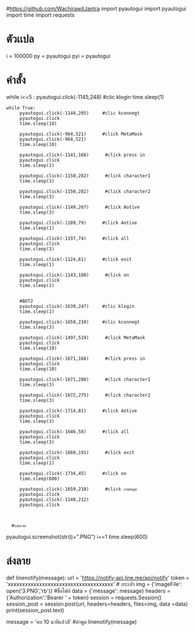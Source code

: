 #https://github.com/WachirawitJantra
import pyautogui
import pyautogui
import time
import requests

# ตัวเเปล
i = 100000
py = pyautogui
pyi = pyautogui


# คำสั้ง
while i<=5 :
    pyautogui.click(-1145,248)     #clic klogin
    time.sleep(1)

    while True:
         pyautogui.click(-1144,205)     #clic kconnegt
         pyautogui.click
         time.sleep(10)

         pyautogui.click(-964,521)      #click MetaMask
         pyautogui.click(-964,521)
         time.sleep(10)

         pyautogui.click(-1141,168)      #click press in
         pyautogui.click
         time.sleep(1)

         pyautogui.click(-1150,282)      #click character1
         time.sleep(3)

         pyautogui.click(-1150,282)      #click character2
         time.sleep(3)

         pyautogui.click(-1149,267)      #click Aotive
         time.sleep(3)

         pyautogui.click(-1189,79)      #click Aotive
         time.sleep(1)

         pyautogui.click(-1197,74)      #click all
         pyautogui.click
         time.sleep(3)

         pyautogui.click(-1124,61)      #click exit
         time.sleep(1)

         pyautogui.click(-1143,180)      #click on
         pyautogui.click
         time.sleep(1)

         
         #BOT2
         pyautogui.click(-1639,247)     #clic klogin
         time.sleep(1)
         
         pyautogui.click(-1659,210)     #clic kconnegt
         time.sleep(3)

         pyautogui.click(-1497,519)      #click MetaMask
         pyautogui.click   
         time.sleep(10)

         pyautogui.click(-1671,168)      #click press in
         pyautogui.click
         time.sleep(10)

         pyautogui.click(-1671,288)      #click character1
         time.sleep(3)

         pyautogui.click(-1672,275)      #click character2
         time.sleep(3)

         pyautogui.click(-1714,81)      #click Aotive
         pyautogui.click
         time.sleep(3)

         pyautogui.click(-1646,58)      #click all
         pyautogui.click
         time.sleep(3)
         
         pyautogui.click(-1660,191)      #click exit
         pyautogui.click
         time.sleep(1)

         pyautogui.click(-1734,45)      #click on
         time.sleep(600)
         
         pyautogui.click(-1659,210)      #click เกมหลุด
         pyautogui.click
         pyautogui.click(-1148,212) 
         pyautogui.click
      
      
      
      #เเคบจอ   
pyautogui.screenshot(str(i)+".PNG")
i+=1
time.sleep(600)
   # ล่งลาย
def linenotify(message):
  url = 'https://notify-api.line.me/api/notify'
  token = 'xxxxxxxxxxxxxxxxxxxxxxxxxxxxxxxxxxxxx' # กระเป๋า
  img = {'imageFile': open('3.PNG','rb')} #ชื่อไฟล์
  data = {'message': message}
  headers = {'Authorization':'Bearer ' + token}
  session = requests.Session()
  session_post = session.post(url, headers=headers, files=img, data =data)
  print(session_post.text) 
  
message = 'คบ 10 นาทีเเล้วสิ' #คำพูด
linenotify(message)
